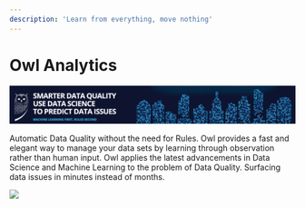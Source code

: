 ```yaml
---
description: 'Learn from everything, move nothing'
---
```


# Owl Analytics

![](.gitbook/assets/owl-logo.png)

Automatic Data Quality without the need for Rules. Owl provides a fast and elegant way to manage your data sets by learning through observation rather than human input. Owl applies the latest advancements in Data Science and Machine Learning to the problem of Data Quality. Surfacing data issues in minutes instead of months.



![](https://owl-analytics.com/img/owl-unified.jpg)

